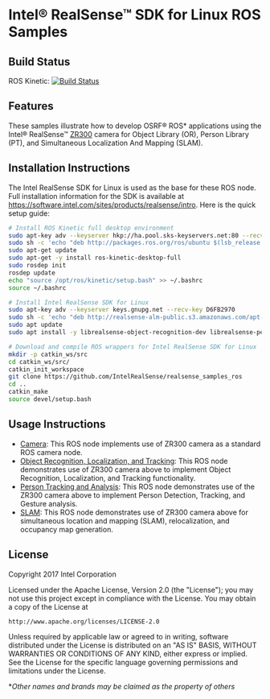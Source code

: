 # Intel® RealSense™ SDK for Linux ROS Samples

## Build Status
ROS Kinetic: [![Build Status](https://travis-ci.org/IntelRealSense/realsense_samples_ros.svg?branch=master)](https://travis-ci.org/IntelRealSense/realsense_samples_ros)

## Features
These samples illustrate how to develop OSRF&reg; ROS* applications using the Intel® RealSense™ [ZR300](http://click.intel.com/intelr-realsensetm-development-kit-featuring-the-zr300.html) camera for Object Library (OR), Person Library (PT), and Simultaneous Localization And Mapping (SLAM).

## Installation Instructions

The Intel RealSense SDK for Linux is used as the base for these ROS node.  Full installation information for the SDK is available at https://software.intel.com/sites/products/realsense/intro. Here is the quick setup guide:

```bash
# Install ROS Kinetic full desktop environment
sudo apt-key adv --keyserver hkp://ha.pool.sks-keyservers.net:80 --recv-key 421C365BD9FF1F717815A3895523BAEEB01FA116
sudo sh -c 'echo "deb http://packages.ros.org/ros/ubuntu $(lsb_release -sc) main" > /etc/apt/sources.list.d/ros-latest.list'
sudo apt-get update
sudo apt-get -y install ros-kinetic-desktop-full
sudo rosdep init
rosdep update
echo "source /opt/ros/kinetic/setup.bash" >> ~/.bashrc
source ~/.bashrc

# Install Intel RealSense SDK for Linux
sudo apt-key adv --keyserver keys.gnupg.net --recv-key D6FB2970 
sudo sh -c 'echo "deb http://realsense-alm-public.s3.amazonaws.com/apt-repo xenial main" > /etc/apt/sources.list.d/realsense-latest.list'
sudo apt update 
sudo apt install -y librealsense-object-recognition-dev librealsense-persontracking-dev librealsense-slam-dev libopencv-dev

# Download and compile ROS wrappers for Intel RealSense SDK for Linux
mkdir -p catkin_ws/src
cd catkin_ws/src/
catkin_init_workspace 
git clone https://github.com/IntelRealSense/realsense_samples_ros
cd ..
catkin_make
source devel/setup.bash
```

## Usage Instructions
- [Camera](realsense_ros_camera/README.md): This ROS node implements use of ZR300 camera as a standard ROS camera node.
- [Object Recognition, Localization, and Tracking](realsense_ros_object/README.md): This ROS node demonstrates use of ZR300 camera above to implement Object Recognition, Localization, and Tracking functionality.
- [Person Tracking and Analysis](realsense_ros_person/README.md): This ROS node demonstrates use of the ZR300 camera above to implement Person Detection, Tracking, and Gesture analysis.
- [SLAM](realsense_ros_slam/README.md): This ROS node demonstrates use of ZR300 camera above for simultaneous location and mapping (SLAM), relocalization, and occupancy map generation.

## License
Copyright 2017 Intel Corporation

Licensed under the Apache License, Version 2.0 (the "License");
you may not use this project except in compliance with the License.
You may obtain a copy of the License at

    http://www.apache.org/licenses/LICENSE-2.0

Unless required by applicable law or agreed to in writing, software
distributed under the License is distributed on an "AS IS" BASIS,
WITHOUT WARRANTIES OR CONDITIONS OF ANY KIND, either express or implied.
See the License for the specific language governing permissions and
limitations under the License.

**Other names and brands may be claimed as the property of others*
